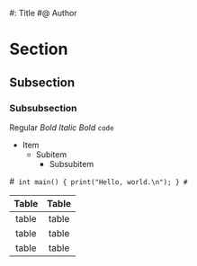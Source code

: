 #: Title
#@ Author

# Section
## Subsection
### Subsubsection
Regular *Bold*
_Italic *Bold*_
`code`

- Item
  - Subitem
    - Subsubitem

#`
int main() {
  print("Hello, world.\n");
}
#`

|Table|Table|
|:-:|:-:|
|table|table|
|table|table|
|table|table|
